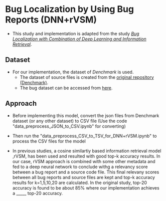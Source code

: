 # Bug Localization by Using Bug Reports (DNN+rVSM)

- This study and implementation is adapted from the study [*Bug Localization with Combination of Deep Learning and Information Retrieval*](https://ieeexplore.ieee.org/document/7961519).


## Dataset

- For our implementation, the dataset of *Denchmark* is used.
	- The dataset of source files is created from the [original repository (Denchmark)](https://github.com/RosePasta/Denchmark_BRs).
	- The bug dataset can be accessed from [here](https://github.com/RosePasta/Denchmark_BRs).


## Approach
- Before implementing this model, convert the json files from Denchmark dataset (or any other dataset) to CSV file (Use the code "data_preprocess_JSON_to_CSV.ipynb" for converting)

- Then run the "data_preprocess_CSV_to_TSV_for_DNN+rVSM.ipynb" to process the CSV files for the model

- In previous studies, a cosine similartiy based information retrieval model ,rVSM, has been used and resulted with good top-k accuracy results. In our case, rVSM approach is combined with some other metadata and fed to a deep neural network to conclude withg a relevancy score between a bug report and a source code file. This final relevany scores between all bug reports and source files are kept and top-k accuracy results for k=1,5,10,20 are calculated. In the original study, top-20 accuracy is found to be about 85% where our implementation achieves a _____ top-20 accuracy.

